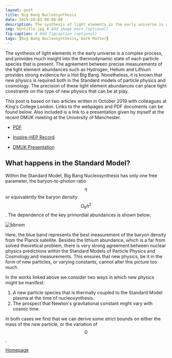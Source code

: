 ```yaml
---
layout: post
title: Big Bang Nucleosynthesis
date: 2019-10-03 00:00:00
description: The synthesis of light elements in the early universe is a complex process, and provides much insight into the thermodynamic state of each particle species that is present.
img: bbntitle.jpg # Add image post (optional)
fig-caption: # Add figcaption (optional)
tags: [Big Bang Nucleosynthesis, Dark Matter]
---
```



The synthesis of light elements in the early universe is a complex process, and provides much insight into the thermodynamic state of each particle species that is present. The agreement between precise measurements of the light element abundances such as Hydrogen, Helium and Lithium provides strong evidence for a Hot Big Bang. Nonetheless, it is known that new physics is required both in the Standard models of particle physics and cosmology. The precision of these light element abundances can place tight constraints on the type of new physics that can be at play.

This post is based on two articles written in October 2019 with colleagues at King's College London. Links to the webpages and PDF documents can be found below. Also included is a link to a presentation given by myself at the recent DMUK meeting at the University of Manchester.

* <a href="https://arxiv.org/pdf/1910.01649.pdf" target="blank_"><i class="fa fa-file-pdf-o" aria-hidden="true"></i> PDF</a> 

* <a href="http://inspirehep.net/record/1757525" target="blank_"><i class="fa fa-external-link" aria-hidden="true"></i> Inspire-HEP Record</a>

* <a href="{{site.baseurl}}/assets/pdf/DMUK.pdf" target="blank_"><i class="fa fa-file-pdf-o" aria-hidden="true"></i> DMUK Presentation</a>

## What happens in the Standard Model?

Within the Standard Model, Big Bang Nucleosynthesis has only one free parameter, the baryon-to-photon ratio $$\eta$$ or equivalently the baryon density $$\Omega_{\mathrm{b}}h^2$$. The dependence of the key primordial abundances is shown below;

![bbnsm]({{site.baseurl}}/assets/img/bbn.png)

Here, the blue band represents the best measurement of the baryon density from the Planck satellite. Besides the lithium abundance, which is a far from solved theoretical problem, there is very strong agreement between nuclear physics predictions within the Standard Models of Particle Physics and Cosmology and measurements. This ensures that new physics, be it in the form of new particles, or varying constants, cannot alter this picture too much.

In the works linked above we consider two ways in which new physics might be manifest:

1. A new particle species that is thermally coupled to the Standard Model plasma at the time of nucleosynthesis.
2. The prospect that Newton's gravitational constant might vary with cosmic time.

In both cases we find that we can derive some strict bounds on either the mass of the new particle, or the variation of $$G$$.

<a href="{{site.baseurl}}/"><i class="fa fa-home" aria-hidden="true"></i> Homepage</a>